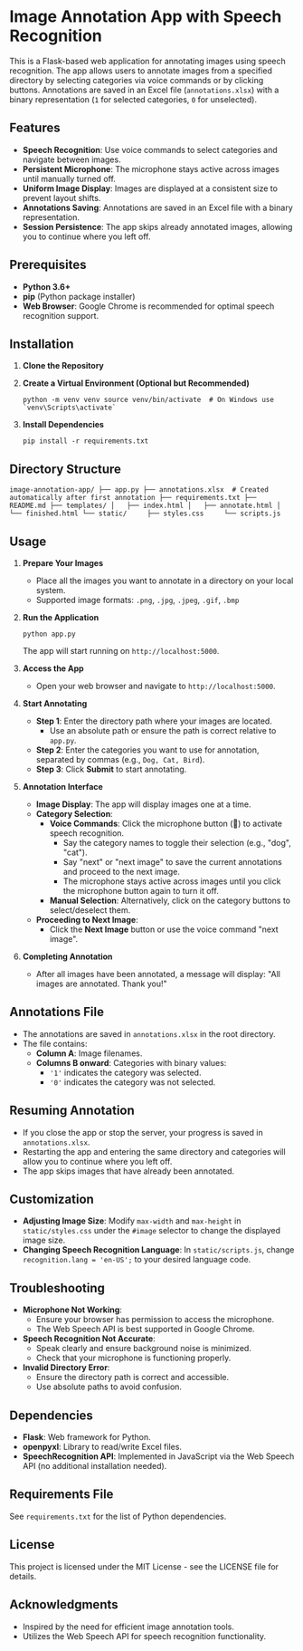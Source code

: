 # Image Annotation App with Speech Recognition

This is a Flask-based web application for annotating images using speech recognition. The app allows users to annotate images from a specified directory by selecting categories via voice commands or by clicking buttons. Annotations are saved in an Excel file (`annotations.xlsx`) with a binary representation (`1` for selected categories, `0` for unselected).

## Features

- **Speech Recognition**: Use voice commands to select categories and navigate between images.
- **Persistent Microphone**: The microphone stays active across images until manually turned off.
- **Uniform Image Display**: Images are displayed at a consistent size to prevent layout shifts.
- **Annotations Saving**: Annotations are saved in an Excel file with a binary representation.
- **Session Persistence**: The app skips already annotated images, allowing you to continue where you left off.

## Prerequisites

- **Python 3.6+**
- **pip** (Python package installer)
- **Web Browser**: Google Chrome is recommended for optimal speech recognition support.

## Installation

1. **Clone the Repository** 
2. **Create a Virtual Environment (Optional but Recommended)**
        
    `` python -m venv venv source venv/bin/activate  # On Windows use `venv\Scripts\activate` ``
    
3. **Install Dependencies**
       
    `pip install -r requirements.txt`
    

## Directory Structure

`image-annotation-app/ ├── app.py ├── annotations.xlsx  # Created automatically after first annotation ├── requirements.txt ├── README.md ├── templates/ │   ├── index.html │   ├── annotate.html │   └── finished.html └── static/     ├── styles.css     └── scripts.js`

## Usage

1. **Prepare Your Images**
    
    - Place all the images you want to annotate in a directory on your local system.
    - Supported image formats: `.png`, `.jpg`, `.jpeg`, `.gif`, `.bmp`
2. **Run the Application**
    
    `python app.py`
    
    The app will start running on `http://localhost:5000`.
    
3. **Access the App**
    
    - Open your web browser and navigate to `http://localhost:5000`.
4. **Start Annotating**
    
    - **Step 1**: Enter the directory path where your images are located.
        - Use an absolute path or ensure the path is correct relative to `app.py`.
    - **Step 2**: Enter the categories you want to use for annotation, separated by commas (e.g., `Dog, Cat, Bird`).
    - **Step 3**: Click **Submit** to start annotating.
5. **Annotation Interface**
    
    - **Image Display**: The app will display images one at a time.
    - **Category Selection**:
        - **Voice Commands**: Click the microphone button (🎤) to activate speech recognition.
            - Say the category names to toggle their selection (e.g., "dog", "cat").
            - Say "next" or "next image" to save the current annotations and proceed to the next image.
            - The microphone stays active across images until you click the microphone button again to turn it off.
        - **Manual Selection**: Alternatively, click on the category buttons to select/deselect them.
    - **Proceeding to Next Image**:
        - Click the **Next Image** button or use the voice command "next image".
6. **Completing Annotation**
    
    - After all images have been annotated, a message will display: "All images are annotated. Thank you!"

## Annotations File

- The annotations are saved in `annotations.xlsx` in the root directory.
- The file contains:
    - **Column A**: Image filenames.
    - **Columns B onward**: Categories with binary values:
        - `'1'` indicates the category was selected.
        - `'0'` indicates the category was not selected.

## Resuming Annotation

- If you close the app or stop the server, your progress is saved in `annotations.xlsx`.
- Restarting the app and entering the same directory and categories will allow you to continue where you left off.
- The app skips images that have already been annotated.

## Customization

- **Adjusting Image Size**: Modify `max-width` and `max-height` in `static/styles.css` under the `#image` selector to change the displayed image size.
- **Changing Speech Recognition Language**: In `static/scripts.js`, change `recognition.lang = 'en-US';` to your desired language code.

## Troubleshooting

- **Microphone Not Working**:
    - Ensure your browser has permission to access the microphone.
    - The Web Speech API is best supported in Google Chrome.
- **Speech Recognition Not Accurate**:
    - Speak clearly and ensure background noise is minimized.
    - Check that your microphone is functioning properly.
- **Invalid Directory Error**:
    - Ensure the directory path is correct and accessible.
    - Use absolute paths to avoid confusion.

## Dependencies

- **Flask**: Web framework for Python.
- **openpyxl**: Library to read/write Excel files.
- **SpeechRecognition API**: Implemented in JavaScript via the Web Speech API (no additional installation needed).

## Requirements File

See `requirements.txt` for the list of Python dependencies.

## License

This project is licensed under the MIT License - see the LICENSE file for details.

## Acknowledgments

- Inspired by the need for efficient image annotation tools.
- Utilizes the Web Speech API for speech recognition functionality.
